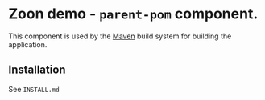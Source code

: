 # Zoon demo - `parent-pom` component.

This component is used by the [Maven](https://maven.apache.org/ "Maven") build system for building
the application.

## Installation

See `INSTALL.md`
